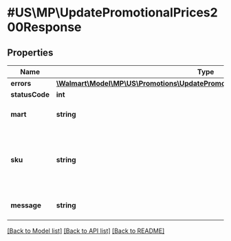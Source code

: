 # #US\MP\UpdatePromotionalPrices200Response

## Properties

Name | Type | Description | Notes
------------ | ------------- | ------------- | -------------
**errors** | [**\Walmart\Model\MP\US\Promotions\UpdatePromotionalPrices200ResponseErrorsInner[]**](UpdatePromotionalPrices200ResponseErrorsInner.md) |  | [optional]
**statusCode** | **int** |  | [optional]
**mart** | **string** | Marketplace name. Example: Walmart-US | [optional]
**sku** | **string** | An arbitrary alphanumeric unique ID, specified by the seller, which identifies each item. | [optional]
**message** | **string** | A message of acknowledgement for a price update | [optional]


[[Back to Model list]](../) [[Back to API list]](../../Api/US/MP) [[Back to README]](../../README.md)
